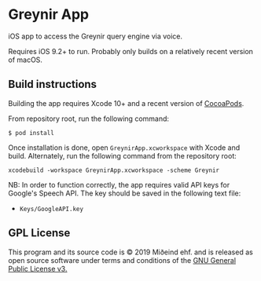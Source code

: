 # Greynir App

iOS app to access the Greynir query engine via voice.

Requires iOS 9.2+ to run. Probably only builds on a relatively recent version of macOS.

## Build instructions

Building the app requires Xcode 10+ and a recent version of [CocoaPods](https://cocoapods.org).

From repository root, run the following command:

```
$ pod install
```

Once installation is done, open `GreynirApp.xcworkspace` with Xcode and build. Alternately, run the following command from the repository root:

```
xcodebuild -workspace GreynirApp.xcworkspace -scheme Greynir
```

NB: In order to function correctly, the app requires valid API keys for Google's Speech API. The key should be saved in the following text file:

* `Keys/GoogleAPI.key`

## GPL License

This program and its source code is &copy; 2019 Miðeind ehf. and is released as open source software under terms and conditions of the 
[GNU General Public License v3.](https://www.gnu.org/licenses/gpl-3.0.html)
